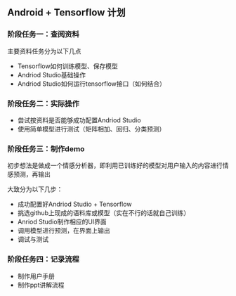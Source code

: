 ## Android + Tensorflow 计划

### 阶段任务一：查阅资料

主要资料任务分为以下几点

- Tensorflow如何训练模型、保存模型
- Andriod Studio基础操作
- Andriod Studio如何运行tensorflow接口（如何结合）

### 阶段任务二：实际操作

- 尝试按资料是否能够成功配置Andriod Studio
- 使用简单模型进行测试（矩阵相加、回归、分类预测）

### 阶段任务三：制作demo

初步想法是做成一个情感分析器，即利用已训练好的模型对用户输入的内容进行情感预测，再输出

大致分为以下几步：

- 成功配置好Andriod Studio + Tensorflow
- 挑选github上现成的语料库或模型（实在不行的话就自己训练）
- Anriod Studio制作相应的UI界面
- 调用模型进行预测，在界面上输出
- 调试与测试

### 阶段任务四：记录流程
   
- 制作用户手册
- 制作ppt讲解流程


